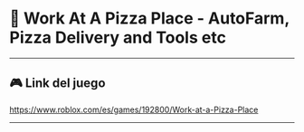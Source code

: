 # 🍕 Work At A Pizza Place - AutoFarm, Pizza Delivery and Tools etc

---
## 🎮 Link del juego

https://www.roblox.com/es/games/192800/Work-at-a-Pizza-Place

---

